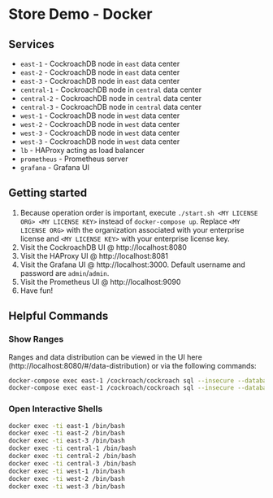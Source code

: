 # Store Demo - Docker

## Services
* `east-1` - CockroachDB node in `east` data center
* `east-2` - CockroachDB node in `east` data center
* `east-3` - CockroachDB node in `east` data center
* `central-1` - CockroachDB node in `central` data center
* `central-2` - CockroachDB node in `central` data center
* `central-3` - CockroachDB node in `central` data center
* `west-1` - CockroachDB node in `west` data center
* `west-2` - CockroachDB node in `west` data center
* `west-3` - CockroachDB node in `west` data center
* `west-3` - CockroachDB node in `west` data center
* `lb` - HAProxy acting as load balancer
* `prometheus` - Prometheus server
* `grafana` - Grafana UI

## Getting started
1) Because operation order is important, execute `./start.sh <MY LICENSE ORG> <MY LICENSE KEY>` instead of `docker-compose up`.  Replace `<MY LICENSE ORG>` with the organization associated with your enterprise license and `<MY LICENSE KEY>` with your enterprise license key.
2) Visit the CockroachDB UI @ http://localhost:8080
3) Visit the HAProxy UI @ http://localhost:8081
3) Visit the Grafana UI @ http://localhost:3000.  Default username and password are `admin`/`admin`.
3) Visit the Prometheus UI @ http://localhost:9090
3) Have fun!

## Helpful Commands

### Show Ranges
Ranges and data distribution can be viewed in the UI here (http://localhost:8080/#/data-distribution) or via the following commands:
```bash
docker-compose exec east-1 /cockroach/cockroach sql --insecure --database=store_demo --execute="SELECT * FROM [SHOW EXPERIMENTAL_RANGES FROM TABLE auth] WHERE \"start_key\" IS NOT NULL AND \"start_key\" NOT LIKE '%Prefix%';"
docker-compose exec east-1 /cockroach/cockroach sql --insecure --database=store_demo --execute="SELECT * FROM [SHOW EXPERIMENTAL_RANGES FROM TABLE acct] WHERE \"start_key\" IS NOT NULL AND \"start_key\" NOT LIKE '%Prefix%';"
```

### Open Interactive Shells
```bash
docker exec -ti east-1 /bin/bash
docker exec -ti east-2 /bin/bash
docker exec -ti east-3 /bin/bash
docker exec -ti central-1 /bin/bash
docker exec -ti central-2 /bin/bash
docker exec -ti central-3 /bin/bash
docker exec -ti west-1 /bin/bash
docker exec -ti west-2 /bin/bash
docker exec -ti west-3 /bin/bash
```